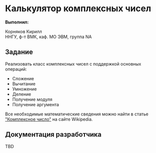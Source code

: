 # Калькулятор комплексных чисел

**Выполнил:**

Корняков Кирилл  
ННГУ, ф-т ВМК, каф. МО ЭВМ, группа NA

## Задание

Реализовать класс комплексных чисел с поддержкой основных операций:

 * Сложение
 * Вычитание
 * Умножение
 * Деление
 * Получение модуля
 * Получение аргумента

Все необходимые математические сведения можно найти в статье
["Комплексное число"](http://ru.wikipedia.org/wiki/%D0%9A%D0%BE%D0%BC%D0%BF%D0%BB%D0%B5%D0%BA%D1%81%D0%BD%D0%BE%D0%B5_%D1%87%D0%B8%D1%81%D0%BB%D0%BE)
на сайте Wikipedia.

## Документация разработчика

TBD